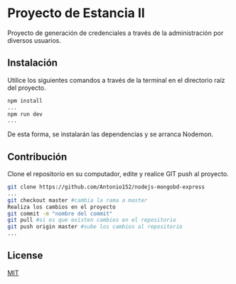 # Proyecto de Estancia II

Proyecto de generación de credenciales a través de la administración por diversos usuarios.

## Instalación

Utilice los siguientes comandos a través de la terminal en el directorio raíz del proyecto.

```bash
npm install
...
npm run dev
...
```
De esta forma, se instalarán las dependencias y se arranca Nodemon.

## Contribución
Clone el repositorio en su computador, edite y realice GIT push al proyecto.


```bash
git clone https://github.com/Antonio152/nodejs-mongobd-express
...
git checkout master #cambia la rama a master
Realiza los cambios en el proyecto
git commit -m "nombre del commit"
git pull #si es que existen cambios en el repositorio
git push origin master #sube los cambios al repositorio
...
```

## License
[MIT](https://choosealicense.com/licenses/mit/)